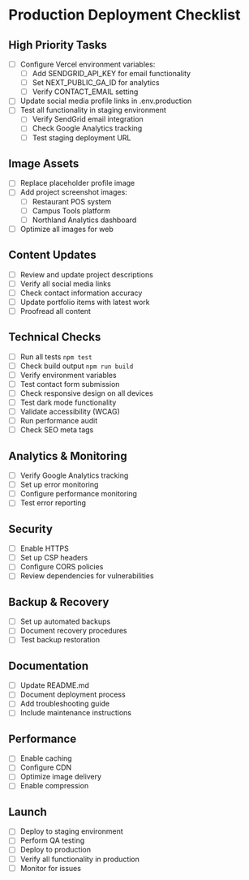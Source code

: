 # Production Deployment Checklist

## High Priority Tasks
- [ ] Configure Vercel environment variables:
  - [ ] Add SENDGRID_API_KEY for email functionality
  - [ ] Set NEXT_PUBLIC_GA_ID for analytics
  - [ ] Verify CONTACT_EMAIL setting
- [ ] Update social media profile links in .env.production
- [ ] Test all functionality in staging environment
  - [ ] Verify SendGrid email integration
  - [ ] Check Google Analytics tracking
  - [ ] Test staging deployment URL

## Image Assets
- [ ] Replace placeholder profile image
- [ ] Add project screenshot images:
  - [ ] Restaurant POS system
  - [ ] Campus Tools platform
  - [ ] Northland Analytics dashboard
- [ ] Optimize all images for web

## Content Updates
- [ ] Review and update project descriptions
- [ ] Verify all social media links
- [ ] Check contact information accuracy
- [ ] Update portfolio items with latest work
- [ ] Proofread all content

## Technical Checks
- [ ] Run all tests `npm test`
- [ ] Check build output `npm run build`
- [ ] Verify environment variables
- [ ] Test contact form submission
- [ ] Check responsive design on all devices
- [ ] Test dark mode functionality
- [ ] Validate accessibility (WCAG)
- [ ] Run performance audit
- [ ] Check SEO meta tags

## Analytics & Monitoring
- [ ] Verify Google Analytics tracking
- [ ] Set up error monitoring
- [ ] Configure performance monitoring
- [ ] Test error reporting

## Security
- [ ] Enable HTTPS
- [ ] Set up CSP headers
- [ ] Configure CORS policies
- [ ] Review dependencies for vulnerabilities

## Backup & Recovery
- [ ] Set up automated backups
- [ ] Document recovery procedures
- [ ] Test backup restoration

## Documentation
- [ ] Update README.md
- [ ] Document deployment process
- [ ] Add troubleshooting guide
- [ ] Include maintenance instructions

## Performance
- [ ] Enable caching
- [ ] Configure CDN
- [ ] Optimize image delivery
- [ ] Enable compression

## Launch
- [ ] Deploy to staging environment
- [ ] Perform QA testing
- [ ] Deploy to production
- [ ] Verify all functionality in production
- [ ] Monitor for issues
